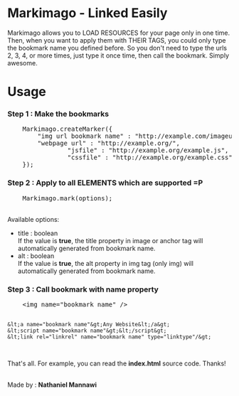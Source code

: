 <h1>Markimago - Linked Easily</h1>

Markimago allows you to LOAD RESOURCES for your page only in one time. Then, when you want to apply them with
THEIR TAGS, you could only type the bookmark name you defined before. So you don't need to type 
the urls 2, 3, 4, or more times, just type it once time, then call the bookmark. Simply awesome.

<h1>Usage</h1>

<h3>Step 1 : Make the bookmarks</h3>
<pre>
	Markimago.createMarker({
		"img url bookmark name" : "http://example.com/imageurl.png",
		"webpage url" : "http://example.org/",
                "jsfile" : "http://example.org/example.js",
                "cssfile" : "http://example.org/example.css"
	});
</pre>

<h3>Step 2 : Apply to all ELEMENTS which are supported =P</h3>
<pre>
	Markimago.mark(options);
</pre>

<br />
Available options:
<ul>
	<li>title : boolean<br />
		If the value is <b>true</b>, the title property
		in image or anchor tag will automatically generated from
		bookmark name.</li>
	<li>alt : boolean<br />
		If the value is <b>true</b>, the alt property
		in img tag (only img) will automatically generated from
		bookmark name.</li>
</ul>
<h3>Step 3 : Call bookmark with name property</h3>
<pre>
	&lt;img name="bookmark name" /&gt;        
        
    &lt;a name="bookmark name"&gt;Any Website&lt;/a&gt;
    &lt;script name="bookmark name"&gt;&lt;/script&gt;
    &lt;link rel="linkrel" name="bookmark name" type="linktype"/&gt;
</pre>


<p>That's all. For example, you can read the <b>index.html</b>
source code. Thanks!</p>

<br />
Made by : <b>Nathaniel Mannawi</b>